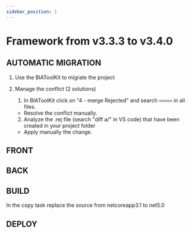 ```yaml
---
sidebar_position: 1
---
```

# Framework from v3.3.3 to v3.4.0

## AUTOMATIC MIGRATION
1. Use the BIAToolKit to migrate the project

2. Manage the conflict (2 solutions)
   1. In BIAToolKit click on "4 - merge Rejected" and search `<<<<<` in all files.  
    * Resolve the conflict manually.
   2. Analyze the .rej file (search "diff a/" in VS code) that have been created in your project folder
     * Apply manually the change.

## FRONT

## BACK

## BUILD

In the copy task replace the source from netcoreapp3.1 to net5.0

## DEPLOY
